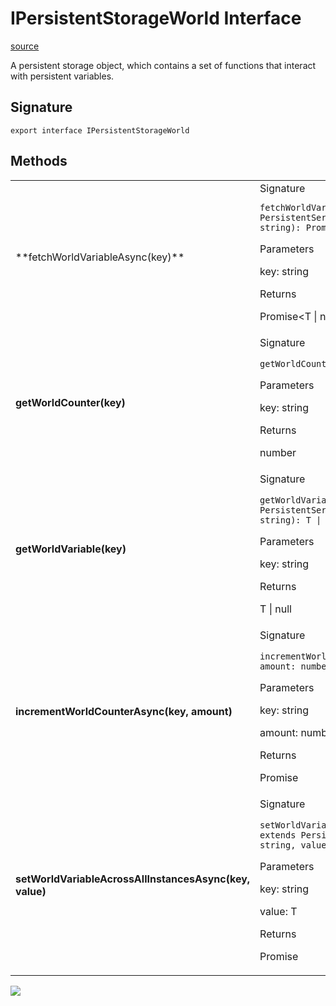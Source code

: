 # IPersistentStorageWorld Interface

[source](https://developers.meta.com/horizon-worlds/reference/2.0.0/core_ipersistentstorageworld)

A persistent storage object, which contains a set of functions that interact with persistent variables.

## Signature

```
export interface IPersistentStorageWorld
```

## Methods

<table>
  <tbody>
    <tr>
      <td>**fetchWorldVariableAsync(key)**</td>
      <td>Signature

```
fetchWorldVariableAsync<T extends PersistentSerializableState>(key: string): Promise<T | null>;
```

Parameters

key: string

Returns

Promise<T | null></td>
    </tr>
    <tr>
      <td>**getWorldCounter(key)**</td>
      <td>Signature

```
getWorldCounter(key: string): number;
```

Parameters

key: string

Returns

number</td>
    </tr>
    <tr>
      <td>**getWorldVariable(key)**</td>
      <td>Signature

```
getWorldVariable<T extends PersistentSerializableState>(key: string): T | null;
```

Parameters

key: string

Returns

T | null</td>
    </tr>
    <tr>
      <td>**incrementWorldCounterAsync(key, amount)**</td>
      <td>Signature

```
incrementWorldCounterAsync(key: string, amount: number): Promise<number>;
```

Parameters

key: string

amount: number

Returns

Promise<number></td>
    </tr>
    <tr>
      <td>**setWorldVariableAcrossAllInstancesAsync(key, value)**</td>
      <td>Signature

```
setWorldVariableAcrossAllInstancesAsync<T extends PersistentSerializableState>(key: string, value: T): Promise<T>;
```

Parameters

key: string

value: T

Returns

Promise<T></td>
    </tr>
  </tbody>
</table>

![](https://scontent.xx.fbcdn.net/hads-ak-prn2/1487645_6012475414660_1439393861_n.png)